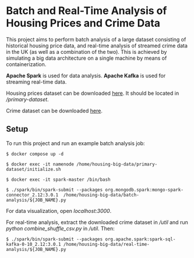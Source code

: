 ﻿# Batch and Real-Time Analysis of Housing Prices and Crime Data
This project aims to perform batch analysis of a large dataset consisting of historical housing price data, and real-time analysis of streamed crime data in the UK (as well as a combination of the two). This is achieved by simulating a big data architecture on a single machine by means of containerization.

**Apache Spark** is used for data analysis. **Apache Kafka** is used for streaming real-time data.

Housing prices dataset can be downloaded [here](https://www.gov.uk/government/statistical-data-sets/price-paid-data-downloads). It should be located in _/primary-dataset_.

Crime dataset can be downloaded [here](https://data.police.uk/data/archive/2013-12.zip).

## Setup
To run this project and run an example batch analysis job:

```
$ docker compose up -d

$ docker exec -it namenode /home/housing-big-data/primary-dataset/initialize.sh

$ docker exec -it spark-master /bin/bash

$ ./spark/bin/spark-submit --packages org.mongodb.spark:mongo-spark-connector_2.12:3.0.1  /home/housing-big-data/batch-analysis/${JOB_NAME}.py
```

For data visualization, open _localhost:3000_.

For real-time analysis, extract the downloaded crime dataset in _/util_ and run _python combine_shuffle_csv.py_ in _/util_. Then:

```
$ ./spark/bin/spark-submit --packages org.apache.spark:spark-sql-kafka-0-10_2.12:3.0.1 /home/housing-big-data/real-time-analysis/${JOB_NAME}.py
```

